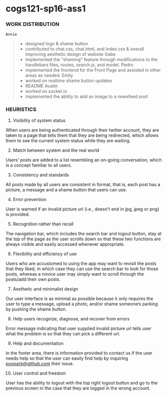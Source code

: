 # cogs121-sp16-ass1

### WORK DISTRIBUTION
	Annie 
>	- designed logo & shame button
>	- contributed to chat.css, chat.html, and index.css & overall improving aesthetic design of website 
	Gabe 
>	- Implemented the "shaming" feature through modifications to the handlebars files, routes, search.js, and model. 
	Pedro
>   - implemented the frontend for the Front Page and assisted in other areas as needed.
	Emily
>   - worked on realtime shame button updates
>   - README
	Austin
>	- worked on socket.io 
>   - implemented the ability to add an image to a newsfeed post

### HEURISTICS
1. Visibility of system status

When users are being authenticated through their twitter account, they are taken to a page that tells them that they are being redirected, which allows them to see the current system status while they are waiting. 

2. Match between system and the real world

Users’ posts are added to a list resembling an on-going conversation, which is a concept familiar to all users.

3. Consistency and standards

All posts made by all users are consistent in format, that is, each post has a picture, a message and a shame button that users can use.

4. Error prevention

User is warned if an invalid picture url (i.e., doesn't end in jpg, jpeg or png) is provided.

5. Recognition rather than recall

The navigation bar, which includes the search bar and logout button, stay at the top of the page as the user scrolls down so that these two functions are always visible and easily accessed whenever appropriate. 

6. Flexibility and efficiency of use

Users who are accustomed to using the app may want to revisit the posts that they liked, in which case they can use the search bar to look for those posts, whereas a novice user may simply want to scroll through the posts/add their own posts.

7. Aesthetic and minimalist design

Our user interface is as minimal as possible because it only requires the user to type a message, upload a photo, and/or shame someone’s parking by pushing the shame button. 

8. Help users recognize, diagnose, and recover from errors

Error message indicating that user supplied invalid picture url tells user what the problem is so that they can pick a different url.

9. Help and documentation

In the footer area, there is information provided to contact us if the user needs help so that the user can easily find help by inquiring poopark@github.com their issue.

10. User control and freedom

User has the ability to logout with the top right logout button and go to the previous screen in the case that they are logged in the wrong account. 
